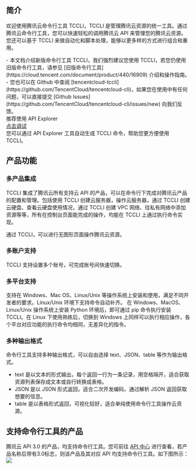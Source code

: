 
## 简介	
欢迎使用腾讯云命令行工具 TCCLI，TCCLI 是管理腾讯云资源的统一工具。通过腾讯云命令行工具，您可以快速轻松的调用腾讯云 API 来管理您的腾讯云资源。您还可以基于 TCCLI 来做自动化和脚本处理，能够以更多样的方式进行组合和重用。

<dx-alert infotype="explain" title="">
- 本文档介绍新版命令行工具 TCCLI，我们强烈建议您使用 TCCLI，若您仍使用旧版命令行工具，请参见 [旧版命令行工具](https://cloud.tencent.com/document/product/440/16909) 介绍和操作指南。
- 您也可以在 Github 中查阅 [tencentcloud-tccli](https://github.com/TencentCloud/tencentcloud-cli)，如果您在使用中有任何问题，可以直接提交 [Github Issues](https://github.com/TencentCloud/tencentcloud-cli/issues/new) 向我们反馈。

</dx-alert>

<div class="rno-api-explorer">
    <div class="rno-api-explorer-inner">
        <div class="rno-api-explorer-hd">
            <div class="rno-api-explorer-title">
                推荐使用 API Explorer
            </div>
            <a href="https://console.cloud.tencent.com/api/explorer" class="rno-api-explorer-btn" hotrep="doc.api.explorerbtn"><i class="rno-icon-explorer"></i>点击调试</a>
        </div>
        <div class="rno-api-explorer-body">
            <div class="rno-api-explorer-cont">
                您可以通过 API Explorer 工具自动生成 TCCLI 命令，帮助您更方便使用 TCCLI。
            </div>
        </div>
    </div>
</div>

## 产品功能
### 多产品集成

TCCLI 集成了腾讯云所有支持云 API 的产品，可以在命令行下完成对腾讯云产品的配置和管理。包括使用 TCCLI 创建云服务器，操作云服务器，通过 TCCLI 创建云硬盘、查看云硬盘使用情况，通过 TCCLI 创建 VPC 网络、往私有网络中添加资源等等，所有在控制台页面能完成的操作，均能在 TCCLI 上通过执行命令实现。

通过 TCCLI，可以进行无图形页面操作腾讯云资源。

### 多账户支持
TCCLI 支持设置多个账号，可完成账号间快速切换。

### 多平台支持
支持在 Windows、Mac OS、Linux/Unix 等操作系统上安装和使用，满足不同开发者的要求。Linux/Unix 环境下支持命令自动补齐。
在 Windows、MacOS、Linux/Unix 操作系统上安装 Python 环境后，即可通过 pip 命令执行安装 TCCLI。在 Linux 下使用熟练后，切换到 Windows 上同样可以执行相应操作，各个平台对应功能的执行命令均相同，无差异化的指令。

### 多种输出格式
命令行工具支持多种输出格式，可以自由选择 text、JSON、table 等作为输出格式。

- text 是以文本的形式输出，每个返回一行为一条记录，用空格隔开，适合获取资源列表保存成文本或自行转换成表格。
- JSON 是以 JSON 形式返回，适合二次开发编码，通过解析 JSON 返回获取想要的信息。
- table 是以表格形式返回，可视化较好，适合单纯使用命令行工具操作云资源。

## 支持命令行工具的产品
腾讯云 API 3.0 的产品，均支持命令行工具。您可前往 [API 中心](https://cloud.tencent.com/document/api) 进行查看，若产品名称后带有3.0标志，则该产品及其对应 API 均支持命令行工具。如下图所示：
![](https://main.qcloudimg.com/raw/5bdc37f1d29c94d352da457f6a9b4149.png)

